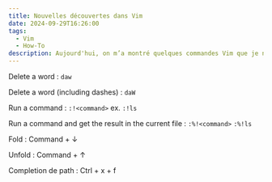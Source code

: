 ```yaml
---
title: Nouvelles découvertes dans Vim
date: 2024-09-29T16:26:00
tags:
  - Vim
  - How-To
description: Aujourd'hui, on m’a montré quelques commandes Vim que je ne connais pas
---
```


Delete a word : `daw`

Delete a word (including dashes) : `daW`

Run a command : `:!<command>` ex. `:!ls`

Run a command and get the result in the current file :  `:%!<command>` `:%!ls`

Fold : Command + ↓

Unfold : Command + ↑

Completion de path : Ctrl + x + f
